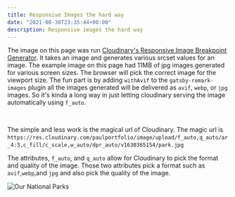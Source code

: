 ```yaml
---
title: Responsive Images the hard way
date: "2021-08-30T23:35:44+00:00"
description: Responsive images the hard way
---
```

The image on this page was run [Cloudinary's Responsive Image Breakpoint Generator](https://www.responsivebreakpoints.com). It takes an image and generates various srcset values for an image. The example image on this page had 11MB of jpg images generated for various screen sizes. The browser will pick the correct image for the viewport size. The fun part is by adding `withAvif` to the `gatsby-remark-images` plugin all the images generated will be delivered as `avif`, 	`webp`, or `jpg` images.
So it's kinda a long way in just letting cloudinary serving the image automatically using `f_auto`.

<picture>
<source
media="(max-width: 767px)"
sizes="(max-width: 1534px) 100vw, 1534px"
srcset="
park_cxoj4k_ar_1_1,c_fill,g_auto__c_scale,w_200.jpg 200w,
park_cxoj4k_ar_1_1,c_fill,g_auto__c_scale,w_557.jpg 557w,
park_cxoj4k_ar_1_1,c_fill,g_auto__c_scale,w_810.jpg 810w,
park_cxoj4k_ar_1_1,c_fill,g_auto__c_scale,w_946.jpg 946w,
park_cxoj4k_ar_1_1,c_fill,g_auto__c_scale,w_1067.jpg 1067w,
park_cxoj4k_ar_1_1,c_fill,g_auto__c_scale,w_1132.jpg 1132w,
park_cxoj4k_ar_1_1,c_fill,g_auto__c_scale,w_1201.jpg 1201w,
park_cxoj4k_ar_1_1,c_fill,g_auto__c_scale,w_1262.jpg 1262w,
park_cxoj4k_ar_1_1,c_fill,g_auto__c_scale,w_1363.jpg 1363w,
park_cxoj4k_ar_1_1,c_fill,g_auto__c_scale,w_1462.jpg 1462w,
park_cxoj4k_ar_1_1,c_fill,g_auto__c_scale,w_1532.jpg 1532w,
park_cxoj4k_ar_1_1,c_fill,g_auto__c_scale,w_1534.jpg 1534w">
<source
media="(min-width: 768px) and (max-width: 991px)"
sizes="(max-width: 1983px) 70vw, 1388px"
srcset="
park_cxoj4k_ar_4_3,c_fill,g_auto__c_scale,w_538.jpg 538w,
park_cxoj4k_ar_4_3,c_fill,g_auto__c_scale,w_798.jpg 798w,
park_cxoj4k_ar_4_3,c_fill,g_auto__c_scale,w_934.jpg 934w,
park_cxoj4k_ar_4_3,c_fill,g_auto__c_scale,w_1078.jpg 1078w,
park_cxoj4k_ar_4_3,c_fill,g_auto__c_scale,w_1200.jpg 1200w,
park_cxoj4k_ar_4_3,c_fill,g_auto__c_scale,w_1339.jpg 1339w,
park_cxoj4k_ar_4_3,c_fill,g_auto__c_scale,w_1388.jpg 1388w">
<source
media="(min-width: 992px) and (max-width: 1199px)"
sizes="(max-width: 2400px) 60vw, 1440px"
srcset="
park_cxoj4k_ar_16_9,c_fill,g_auto__c_scale,w_596.jpg 596w,
park_cxoj4k_ar_16_9,c_fill,g_auto__c_scale,w_863.jpg 863w,
park_cxoj4k_ar_16_9,c_fill,g_auto__c_scale,w_1054.jpg 1054w,
park_cxoj4k_ar_16_9,c_fill,g_auto__c_scale,w_1219.jpg 1219w,
park_cxoj4k_ar_16_9,c_fill,g_auto__c_scale,w_1395.jpg 1395w,
park_cxoj4k_ar_16_9,c_fill,g_auto__c_scale,w_1440.jpg 1440w">
<img
sizes="(max-width: 7000px) 40vw, 2800px"
srcset="
park_cxoj4k_c_scale,w_480.jpg 480w,
park_cxoj4k_c_scale,w_712.jpg 712w,
park_cxoj4k_c_scale,w_902.jpg 902w,
park_cxoj4k_c_scale,w_1068.jpg 1068w,
park_cxoj4k_c_scale,w_1218.jpg 1218w,
park_cxoj4k_c_scale,w_1317.jpg 1317w,
park_cxoj4k_c_scale,w_1346.jpg 1346w,
park_cxoj4k_c_scale,w_1407.jpg 1407w,
park_cxoj4k_c_scale,w_1511.jpg 1511w,
park_cxoj4k_c_scale,w_1555.jpg 1555w,
park_cxoj4k_c_scale,w_1597.jpg 1597w,
park_cxoj4k_c_scale,w_1548.jpg 1548w,
park_cxoj4k_c_scale,w_1604.jpg 1604w,
park_cxoj4k_c_scale,w_1670.jpg 1670w,
park_cxoj4k_c_scale,w_1741.jpg 1741w,
park_cxoj4k_c_scale,w_1811.jpg 1811w,
park_cxoj4k_c_scale,w_1880.jpg 1880w,
park_cxoj4k_c_scale,w_1948.jpg 1948w,
park_cxoj4k_c_scale,w_2012.jpg 2012w,
park_cxoj4k_c_scale,w_2079.jpg 2079w,
park_cxoj4k_c_scale,w_2146.jpg 2146w,
park_cxoj4k_c_scale,w_2212.jpg 2212w,
park_cxoj4k_c_scale,w_2340.jpg 2340w,
park_cxoj4k_c_scale,w_2464.jpg 2464w,
park_cxoj4k_c_scale,w_2457.jpg 2457w,
park_cxoj4k_c_scale,w_2683.jpg 2683w,
park_cxoj4k_c_scale,w_2728.jpg 2728w,
park_cxoj4k_c_scale,w_2799.jpg 2799w,
park_cxoj4k_c_scale,w_2800.jpg 2800w"
src="park_cxoj4k_c_scale,w_2800.jpg"
alt="">
</picture>




The simple and less work is the magical url of Cloudinary.
The magic url is `https://res.cloudinary.com/paulportfolio/image/upload/f_auto,q_auto/ar_4:3,c_fill/c_scale,w_auto/dpr_auto/v1630365154/park.jpg`

The attributes, `f_auto`, and `q_auto` allow for Cloudinary to pick the format and quality of the image. Those two attributes pick a format such as `avif`,`webp`,and `jpg` and also pick the quality of the image.

![Our National Parks](https://res.cloudinary.com/paulportfolio/image/upload/f_auto,q_auto,c_fill,c_scale,w_auto:breakpoints_200_1920_30_15/v1630365154/park.jpg)
